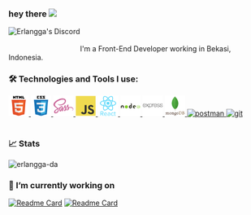 ### hey there <img src="https://media.giphy.com/media/hvRJCLFzcasrR4ia7z/giphy.gif" width="25px">
<a href="https://www.instagram.com/erlangga_da/">
  <img align="left" alt="Erlangga's Discord" height="35px" src="https://img.icons8.com/fluency/48/000000/instagram-new.png"/>
</a>

<br />
<br />
I'm a Front-End Developer working in Bekasi, Indonesia.

<br />

### :hammer_and_wrench: Technologies and Tools I use:
<p align="left">
<a href="https://www.w3.org/html/" target="_blank"> <img src="https://raw.githubusercontent.com/devicons/devicon/master/icons/html5/html5-original-wordmark.svg" alt="html5" width="40" height="40"/> </a>
<a href="https://www.w3schools.com/css/" target="_blank"> <img src="https://raw.githubusercontent.com/devicons/devicon/master/icons/css3/css3-original-wordmark.svg" alt="css3" width="40" height="40"/> </a>
<a href="https://sass-lang.com" target="_blank"> <img src="https://raw.githubusercontent.com/devicons/devicon/master/icons/sass/sass-original.svg" alt="sass" width="40" height="40"/> </a>
<a href="https://developer.mozilla.org/en-US/docs/Web/JavaScript" target="_blank"> <img src="https://raw.githubusercontent.com/devicons/devicon/master/icons/javascript/javascript-original.svg" alt="javascript" width="40" height="40"/> </a>
<a href="https://reactjs.org/" target="_blank"> <img src="https://raw.githubusercontent.com/devicons/devicon/master/icons/react/react-original-wordmark.svg" alt="react" width="40" height="40"/> </a>
<a href="https://nodejs.org" target="_blank"> <img src="https://raw.githubusercontent.com/devicons/devicon/master/icons/nodejs/nodejs-original-wordmark.svg" alt="nodejs" width="40" height="40"/> </a>
<a href="https://expressjs.com" target="_blank"> <img src="https://raw.githubusercontent.com/devicons/devicon/master/icons/express/express-original-wordmark.svg" alt="express" width="40" height="40"/> </a>
<a href="https://www.mongodb.com/" target="_blank"> <img src="https://raw.githubusercontent.com/devicons/devicon/master/icons/mongodb/mongodb-original-wordmark.svg" alt="mongodb" width="40" height="40"/> </a>
<a href="https://www.postman.com/" target="_blank"> <img src="https://www.vectorlogo.zone/logos/getpostman/getpostman-icon.svg" alt="postman" width="40" height="40"/> </a>
<a href="https://git-scm.com/" target="_blank"> <img src="https://www.vectorlogo.zone/logos/git-scm/git-scm-icon.svg" alt="git" width="40" height="40"/> </a>

<br />
<br />
  
### 📈 Stats
<img src="https://github-readme-stats.vercel.app/api?username=erlangga-da&show_icons=true&theme=tokyonight&bg_color=00000000&hide=bg-color&hide_border=true" alt="erlangga-da" />

<br />

### 🔭 I’m currently working on
[![Readme Card](https://github-readme-stats.vercel.app/api/pin/?username=erlangga-da&repo=erlangga-da&theme=tokyonight&bg_color=00000000&hide=bg-color&hide_border=true)](https://github.com/erlangga-da/sunnyside-agency-landing-page)
[![Readme Card](https://github-readme-stats.vercel.app/api/pin/?username=erlangga-da&repo=erlangga-da&theme=tokyonight&bg_color=00000000&hide=bg-color&hide_border=true)](https://github.com/erlangga-da/Godot-LangNpc)
